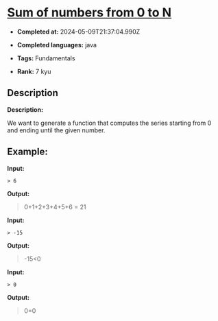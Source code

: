 # [Sum of numbers from 0 to N](https://www.codewars.com/kata/56e9e4f516bcaa8d4f001763)

- **Completed at:** 2024-05-09T21:37:04.990Z

- **Completed languages:** java

- **Tags:** Fundamentals

- **Rank:** 7 kyu

## Description

**Description:**

We want to generate a function that computes the series starting from 0 and ending until the given number.

Example:
----

**Input:**

    > 6

**Output:**

   > 0+1+2+3+4+5+6 = 21
   
**Input:**

    > -15

**Output:**

   > -15<0
   
**Input:**

    > 0

**Output:**

   > 0=0
